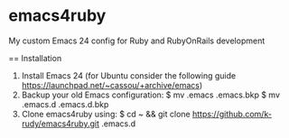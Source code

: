 emacs4ruby
==========

My custom Emacs 24 config for Ruby and RubyOnRails development

== Installation

1. Install Emacs 24 (for Ubuntu consider the following guide https://launchpad.net/~cassou/+archive/emacs)
2. Backup your old Emacs configuration: 
	$ mv .emacs  .emacs.bkp
	$ mv .emacs.d .emacs.d.bkp
3. Clone emacs4ruby using:
	$ cd ~ && git clone https://github.com/k-rudy/emacs4ruby.git .emacs.d

